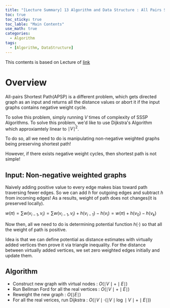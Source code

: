 ```yaml
---
title: "[Lecture Summary] 13 Algorithm and Data Structure : All Pairs Shortest Path"
toc: true
toc_sticky: true
toc_lable: "Main Contents"
use_math: true
categories:
  - Algorithm
tags:
  - [Algorithm, DataStructure]
---
```


This contents is based on Lecture of [link](https://ocw.mit.edu/courses/6-006-introduction-to-algorithms-spring-2020/pages/syllabus/)

# Overview

All-pairs Shortest Path(APSP) is a different problem, which gets directed graph as an input and returns all the distance values or abort it if the input graphs contains negative weight cycle.

To solve this problem, simply running $V$ times of complexity of SSSP Algorithms. To solve this problem, we'd like to use Dijkstra's Algorithm which approxiamtely linear to $\mid V\mid^2$.

To do so, all we need to do is manipulating non-negative weighted graphs being preserving shortest path!

However, if there exists negative weight cycles, then shortest path is not simple!

## Input: Non-negative weighted graphs

Naively adding positive value to every edge makes bias toward path traversing fewer edges. So we can add $h$ for outgoing edges and subtract $h$ from incoming edges! As a results, weight of path does not changes(it is preserved locally).

$w(\pi) = \sum w(v_{i-1}, v_i) = \sum w(v_{i-1}, v_i) + h(v_{i-1}) - h(v_{i}) = w(\pi) + h(v_0) - h(v_k)$

Now then, all we need to do is determining potential function $h(\cdot)$  so that all the weight of path is positive. 

Idea is that we can define potential as distance estimates with virtually added vertices then prove it via triangle inequality. For the distance between virtually added vertices, we set zero weighted edges initially and update them.

## Algorithm

- Construct new graph with virtual nodes : $O(\mid V \mid + \mid E \mid)$
- Run Bellman Ford for all the real vertices : $O(\mid V \mid + \mid E \mid)$
- Reweight the new graph : $O(\mid E\mid)$
- For all the real verices, run Dijkstra :  $O(\mid V\mid \cdot (\mid V \mid \log \mid V \mid + \mid E \mid))$



